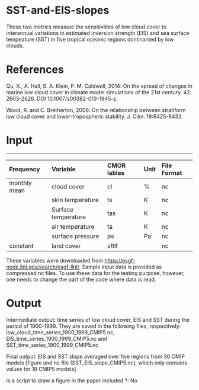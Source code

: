 # SST-and-EIS-slopes
These two metrics measure the sensitivities of low cloud cover to interannual variations in estimated inversion strength (EIS) 
and sea surface tempeature (SST) in five tropical oceanic regions dominanted by low clouds.

# References 
Qu, X., A. Hall, S. A. Klein, P. M. Caldwell, 2014: On the spread of changes in marine low cloud cover in climate model 
simulations of the 21st century. 42: 2603-2626. DOI 10.1007/s00382-013-1945-z.

Wood, R. and C. Bretherton, 2006: On the relationship between stratiform low cloud cover and lower-tropospheric 
stability. J. Clim. 19:6425-6432.
# Input
------------

| Frequency | Variable |  CMOR lables |  Unit  |  File Format |
|:----------  |:--------------------|:----------------|:---------------|:------------|
| monthly mean |cloud cover  | cl | %  | nc
|             |skin temperature | ts | K |nc  
|             |Surface temperature | tas  | K | nc
|             |air temperature     | ta   |K |nc
|             |surface pressure    | ps   |Pa  |nc   
| constant    |land cover          | sftlf |  |nc

These variables were downloaded from https://esgf-node.llnl.gov/search/esgf-llnl/.
Sample input data is provided as compressed nc files. To use these data for the testing purpose, however, one needs to change the part of the code where data is read. 

# Output

Intermediate output: time series of low cloud cover, EIS and SST during the period of 1900-1999. They are saved in the following files, respectively: low_cloud_time_series_1900_1999_CMIP5.nc, EIS_time_series_1900_1999_CMIP5.nc and SST_time_series_1900_1999_CMIP5.nc 

Final output: EIS and SST slope averaged over five regions from 36 CMIP models [figure and nc file (SST_EIS_slope_CMIP5.nc), which only contains values for 18 CMIP5 models].

Is a script to draw a figure in the paper included ?: No
